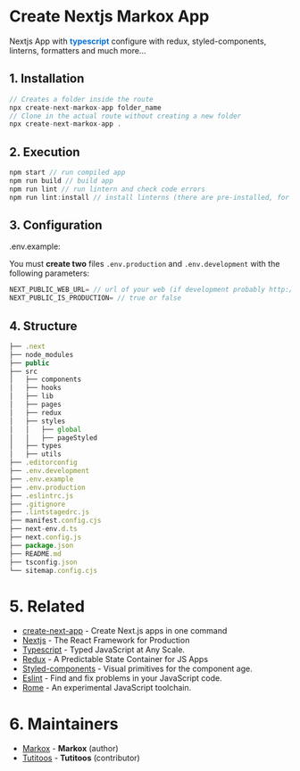 <h1>Create Nextjs Markox App</h1>
<p>Nextjs App with <span style="color:#0470d6; font-weight: 700;">typescript</span> configure with redux, styled-components, linterns, formatters and much more...</p>

## 1. Installation

```js
// Creates a folder inside the route
npx create-next-markox-app folder_name
// Clone in the actual route without creating a new folder
npx create-next-markox-app .
```

## 2. Execution

```js
npm start // run compiled app
npm run build // build app
npm run lint // run lintern and check code errors
npm run lint:install // install linterns (there are pre-installed, for updates or errors)
```

## 3. Configuration

.env.example:

You must **create two** files `.env.production` and `.env.development` with the following parameters:

```js
NEXT_PUBLIC_WEB_URL= // url of your web (if development probably http://localhost:3000)
NEXT_PUBLIC_IS_PRODUCTION= // true or false
```

## 4. Structure

```js
├── .next
├── node_modules
├── public
├── src
│   ├── components
│   ├── hooks
│   ├── lib
│   ├── pages
│   ├── redux
│   ├── styles
│   │	├── global
│   │	├── pageStyled
│   ├── types
│   ├── utils
├── .editorconfig
├── .env.development
├── .env.example
├── .env.production
├── .eslintrc.js
├── .gitignore
├── .lintstagedrc.js
├── manifest.config.cjs
├── next-env.d.ts
├── next.config.js
├── package.json
├── README.md
├── tsconfig.json
└── sitemap.config.cjs
```

# 5. Related

- [create-next-app](https://www.npmjs.com/package/create-next-app) - Create Next.js apps in one command
- [Nextjs](https://nextjs.org/) - The React Framework for Production
- [Typescript](https://www.typescriptlang.org/) - Typed JavaScript at Any Scale.
- [Redux](https://redux.js.org/) - A Predictable State Container for JS Apps
- [Styled-components](https://styled-components.com/) - Visual primitives for the component age.
- [Eslint](https://eslint.org/) - Find and fix problems in your JavaScript code.
- [Rome](https://rome.tools/) - An experimental JavaScript toolchain.

# 6. Maintainers

- [Markox](https://github.com/Markox36) - **Markox** (author)
- [Tutitoos](https://github.com/Tutitoos) - **Tutitoos** (contributor)

